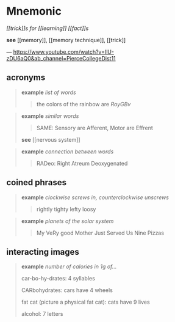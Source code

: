 # Mnemonic

_[[trick]]s for [[learning]] [[fact]]s_

**see** [[memory]], [[memory technique]], [[trick]]

&mdash; <https://www.youtube.com/watch?v=IlU-zDU6aQ0&ab_channel=PierceCollegeDist11>

## acronyms

> **example** _list of words_
>
> > the colors of the rainbow are _RoyGBv_

> **example** _similar words_
>
> > SAME: Sensory are Afferent, Motor are Effrent
>
> **see** [[nervous system]]

> **example** _connection between words_
>
> > RADeo: Right Atreum Deoxygenated

## coined phrases

> **example** _clockwise screws in, counterclockwise unscrews_
>
> > rightly tighty lefty loosy

> **example** _planets of the solar system_
>
> > My VeRy good Mother Just Served Us Nine Pizzas

## interacting images

> **example** _number of calories in 1g of..._
>
> car-bo-hy-drates: 4 syllables
>
> CARbohydrates: cars have 4 wheels
>
> fat cat (picture a physical fat cat): cats have 9 lives
>
> alcohol: 7 letters
